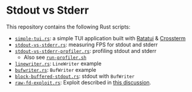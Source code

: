 # Stdout vs Stderr

This repository contains the following Rust scripts:

- [`simple-tui.rs`](./src/simple-tui.rs): a simple TUI application built with [Ratatui](https://ratatui.rs/) & [Crossterm](https://github.com/crossterm-rs/crossterm)
- [`stdout-vs-stderr.rs`](./src/stdout-vs-stderr.rs): measuring FPS for stdout and stderr
- [`stdout-vs-stderr-profiler.rs`](./src/stdout-vs-stderr.rs): profiling stdout and stderr
  - Also see [`run-profiler.sh`](./run-profiler.sh)
- [`linewriter.rs`](./src/writer/linewriter.rs): `LineWriter` example
- [`bufwriter.rs`](./src/writer/bufwriter.rs): `BufWriter` example
- [`block-buffered-stdout.rs`](./src/writer/block-buffered-stdout.rs): stdout with `BufWriter`
- [`raw-fd-exploit.rs`](./src/bonus/raw-fd-exploit.rs): Exploit described in [this discussion](https://users.rust-lang.org/t/why-is-fromrawfd-unsafe/39670).
